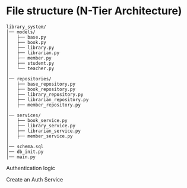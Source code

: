 # File structure (N-Tier Architecture)
```
library_system/
│── models/
│   ├── base.py
│   ├── book.py
│   ├── library.py
│   ├── librarian.py
│   ├── member.py
│   ├── student.py
│   └── teacher.py
│
│── repositories/
│   ├── base_repository.py
│   ├── book_repository.py
│   ├── library_repository.py
│   ├── librarian_repository.py
│   ├── member_repository.py
│
│── services/
│   ├── book_service.py
│   ├── library_service.py
│   ├── librarian_service.py
│   ├── member_service.py
│
│── schema.sql
│── db_init.py
│── main.py 

```

<p>Authentication logic</p>

<span> Create an Auth Service</span>